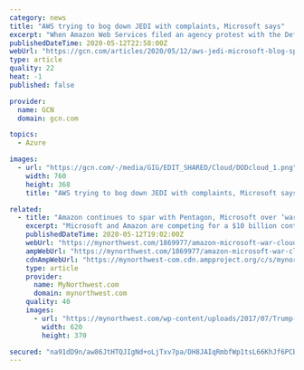 ```yaml
---
category: news
title: "AWS trying to bog down JEDI with complaints, Microsoft says"
excerpt: "When Amazon Web Services filed an agency protest with the Defense Department seeking clarity about technical aspects of the $10 billion Joint Enterprise Defense Infrastructure cloud contract, Microsoft called it an attempt “to force a do-over to rescue its failed bid."
publishedDateTime: 2020-05-12T22:58:00Z
webUrl: "https://gcn.com/articles/2020/05/12/aws-jedi-microsoft-blog-spat.aspx"
type: article
quality: 22
heat: -1
published: false

provider:
  name: GCN
  domain: gcn.com

topics:
  - Azure

images:
  - url: "https://gcn.com/-/media/GIG/EDIT_SHARED/Cloud/DODcloud_1.png"
    width: 760
    height: 368
    title: "AWS trying to bog down JEDI with complaints, Microsoft says"

related:
  - title: "Amazon continues to spar with Pentagon, Microsoft over ‘war cloud’ contract"
    excerpt: "Microsoft and Amazon are competing for a $10 billion contract with the Department of Defense. Microsoft won the bid, but Amazon is arguing that decision."
    publishedDateTime: 2020-05-12T19:02:00Z
    webUrl: "https://mynorthwest.com/1869977/amazon-microsoft-war-cloud-contract/"
    ampWebUrl: "https://mynorthwest.com/1869977/amazon-microsoft-war-cloud-contract/amp/"
    cdnAmpWebUrl: "https://mynorthwest-com.cdn.ampproject.org/c/s/mynorthwest.com/1869977/amazon-microsoft-war-cloud-contract/amp/"
    type: article
    provider:
      name: MyNorthwest.com
      domain: mynorthwest.com
    quality: 40
    images:
      - url: "https://mynorthwest.com/wp-content/uploads/2017/07/Trump-and-Bezos-620.jpg"
        width: 620
        height: 370

secured: "na91dD9n/aw86JtHTQJIgNd+oLjTxv7pa/DH8JAIqRmbfWp1tsL66KhJf6PCB9HZr+TFbETSeGlTKunKhGGmes8bpTreGRG58eob8jT3wu+FjurwN4qXA+EZcYTCkHaki6r91SU+UEE+qBeGuHjzoJr8dMMs7yZaby6orsYga1dWh8oeZKivtDjB0yWhDhuGSbOK/KPA6RoC5/dMv1/nbIgiqxqWBS4ls+InxhlNkxpbIaq/DSBL1VSAJhhOg5TElsd3Ch4xKhHLmH+cChcR5bdh3Tab7m1NKNSdBn4hvTEsrIF/SbSxjE2ylgt7nTfF;PgHEEQPlJ1H1Yj6Oq3Y6qA=="
---
```


